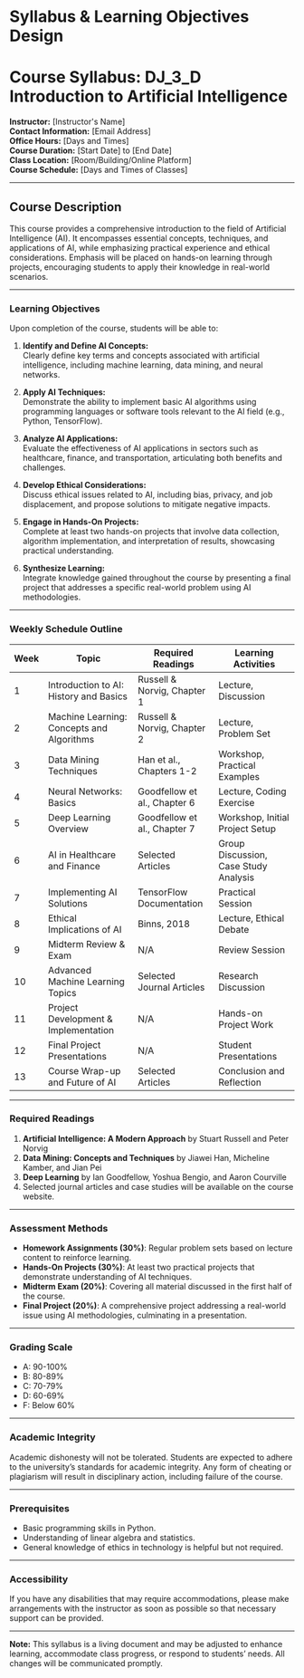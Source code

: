 Syllabus & Learning Objectives Design
=====================================

# Course Syllabus: DJ_3_D Introduction to Artificial Intelligence

**Instructor:** [Instructor's Name]  
**Contact Information:** [Email Address]  
**Office Hours:** [Days and Times]  
**Course Duration:** [Start Date] to [End Date]  
**Class Location:** [Room/Building/Online Platform]  
**Course Schedule:** [Days and Times of Classes]  

---

## Course Description

This course provides a comprehensive introduction to the field of Artificial Intelligence (AI). It encompasses essential concepts, techniques, and applications of AI, while emphasizing practical experience and ethical considerations. Emphasis will be placed on hands-on learning through projects, encouraging students to apply their knowledge in real-world scenarios.

---

### Learning Objectives

Upon completion of the course, students will be able to:

1. **Identify and Define AI Concepts:**  
   Clearly define key terms and concepts associated with artificial intelligence, including machine learning, data mining, and neural networks.

2. **Apply AI Techniques:**  
   Demonstrate the ability to implement basic AI algorithms using programming languages or software tools relevant to the AI field (e.g., Python, TensorFlow).

3. **Analyze AI Applications:**  
   Evaluate the effectiveness of AI applications in sectors such as healthcare, finance, and transportation, articulating both benefits and challenges.

4. **Develop Ethical Considerations:**  
   Discuss ethical issues related to AI, including bias, privacy, and job displacement, and propose solutions to mitigate negative impacts.

5. **Engage in Hands-On Projects:**  
   Complete at least two hands-on projects that involve data collection, algorithm implementation, and interpretation of results, showcasing practical understanding.

6. **Synthesize Learning:**  
   Integrate knowledge gained throughout the course by presenting a final project that addresses a specific real-world problem using AI methodologies.

---

### Weekly Schedule Outline

| Week | Topic | Required Readings | Learning Activities |
|------|-------|-------------------|---------------------|
| 1    | Introduction to AI: History and Basics | Russell & Norvig, Chapter 1 | Lecture, Discussion |
| 2    | Machine Learning: Concepts and Algorithms | Russell & Norvig, Chapter 2 | Lecture, Problem Set |
| 3    | Data Mining Techniques | Han et al., Chapters 1-2 | Workshop, Practical Examples |
| 4    | Neural Networks: Basics | Goodfellow et al., Chapter 6 | Lecture, Coding Exercise |
| 5    | Deep Learning Overview | Goodfellow et al., Chapter 7 | Workshop, Initial Project Setup |
| 6    | AI in Healthcare and Finance | Selected Articles | Group Discussion, Case Study Analysis |
| 7    | Implementing AI Solutions | TensorFlow Documentation | Practical Session |
| 8    | Ethical Implications of AI | Binns, 2018 | Lecture, Ethical Debate |
| 9    | Midterm Review & Exam | N/A | Review Session |
| 10   | Advanced Machine Learning Topics | Selected Journal Articles | Research Discussion |
| 11   | Project Development & Implementation | N/A | Hands-on Project Work |
| 12   | Final Project Presentations | N/A | Student Presentations |
| 13   | Course Wrap-up and Future of AI | Selected Articles | Conclusion and Reflection |

---

### Required Readings

1. **Artificial Intelligence: A Modern Approach** by Stuart Russell and Peter Norvig
2. **Data Mining: Concepts and Techniques** by Jiawei Han, Micheline Kamber, and Jian Pei
3. **Deep Learning** by Ian Goodfellow, Yoshua Bengio, and Aaron Courville
4. Selected journal articles and case studies will be available on the course website.

---

### Assessment Methods

- **Homework Assignments (30%)**: Regular problem sets based on lecture content to reinforce learning.
- **Hands-On Projects (30%)**: At least two practical projects that demonstrate understanding of AI techniques.
- **Midterm Exam (20%)**: Covering all material discussed in the first half of the course.
- **Final Project (20%)**: A comprehensive project addressing a real-world issue using AI methodologies, culminating in a presentation.

---

### Grading Scale

- A: 90-100%
- B: 80-89%
- C: 70-79%
- D: 60-69%
- F: Below 60%

---

### Academic Integrity

Academic dishonesty will not be tolerated. Students are expected to adhere to the university’s standards for academic integrity. Any form of cheating or plagiarism will result in disciplinary action, including failure of the course.

---

### Prerequisites

- Basic programming skills in Python.
- Understanding of linear algebra and statistics.
- General knowledge of ethics in technology is helpful but not required.

---

### Accessibility

If you have any disabilities that may require accommodations, please make arrangements with the instructor as soon as possible so that necessary support can be provided.

---

**Note:** This syllabus is a living document and may be adjusted to enhance learning, accommodate class progress, or respond to students’ needs. All changes will be communicated promptly.